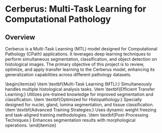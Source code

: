 # Cerberus: Multi-Task Learning for Computational Pathology

## Overview

Cerberus is a Multi-Task Learning (MTL) model designed for Computational Pathology (CPath) applications. It leverages deep learning techniques to perform simultaneous segmentation, classification, and object detection on histological images. The primary objective of this project is to review, optimize, and apply transfer learning to the Cerberus model, enhancing its generalization capabilities across different pathology datasets.

\begin{itemize}
    \item \textbf{Multi-Task Learning (MTL):} Simultaneously handles multiple histological analysis tasks.
    \item \textbf{Efficient Transfer Learning:} Utilizes pre-trained knowledge for improved segmentation and classification.
    \item \textbf{Optimized for Histopathology:} Specially designed for nuclei, gland, lumina segmentation, and tissue classification.
    \item \textbf{Advanced Training Strategies:} Uses dynamic weight freezing and task-aligned training methodologies.
    \item \textbf{Post-Processing Techniques:} Enhances segmentation results with morphological operations.
\end{itemize}
